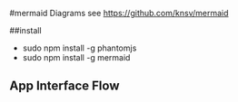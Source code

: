 #mermaid Diagrams
see https://github.com/knsv/mermaid

##install
- sudo npm install -g phantomjs
- sudo npm install -g mermaid

## App Interface Flow
